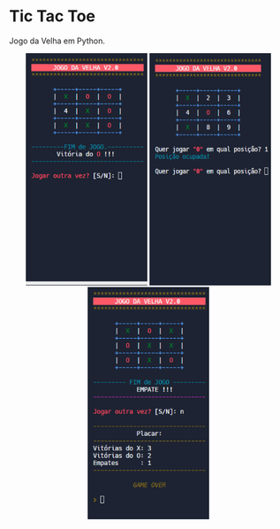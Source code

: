 # Tic Tac Toe
 Jogo da Velha em Python.

<div align="center">
  <img src="preview1.png" width="220px" height="420px">
  <img src="preview2.png" width="220px" height="420px">
  <img src="preview3.png" width="220px" height="420px">
</div>
